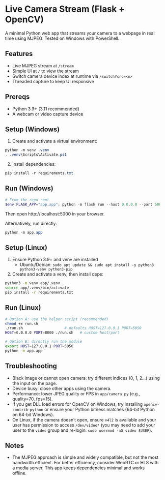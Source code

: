 # Live Camera Stream (Flask + OpenCV)

A minimal Python web app that streams your camera to a webpage in real time using MJPEG. Tested on Windows with PowerShell.

## Features
- Live MJPEG stream at `/stream`
- Simple UI at `/` to view the stream
- Switch camera device index at runtime via `/switch?src=<n>`
- Threaded capture to keep UI responsive

## Prereqs
- Python 3.9+ (3.11 recommended)
- A webcam or video capture device

## Setup (Windows)
1. Create and activate a virtual environment:

```powershell
python -m venv .venv
. .venv\Scripts\Activate.ps1
```

2. Install dependencies:

```powershell
pip install -r requirements.txt
```

## Run (Windows)

```powershell
# From the repo root
$env:FLASK_APP="app.app"; python -m flask run --host 0.0.0.0 --port 5000
```

Then open http://localhost:5000 in your browser.

Alternatively, run directly:

```powershell
python -m app.app
```

## Setup (Linux)
1. Ensure Python 3.9+ and venv are installed
	- Ubuntu/Debian: `sudo apt update && sudo apt install -y python3 python3-venv python3-pip`
2. Create and activate a venv, then install deps:

```bash
python3 -m venv app/.venv
source app/.venv/bin/activate
pip install -r requirements.txt
```

## Run (Linux)

```bash
# Option A: use the helper script (recommended)
chmod +x run.sh
./run.sh                   # defaults HOST=127.0.0.1 PORT=5050
HOST=0.0.0.0 PORT=8000 ./run.sh   # custom host/port

# Option B: directly run the module
export HOST=127.0.0.1 PORT=5050
python -m app.app
```

## Troubleshooting
- Black image or cannot open camera: try different indices (0, 1, 2...) using the input on the page.
- Device busy: close other apps using the camera.
- Performance: lower JPEG quality or FPS in `app/camera.py` (e.g., quality=70, fps=15).
- If you get DLL load errors for OpenCV on Windows, try installing `opencv-contrib-python` or ensure your Python bitness matches (64-bit Python on 64-bit Windows).
- On Linux, if the camera doesn’t open, ensure `v4l2` is available and your user has permission to access `/dev/video*` (you may need to add your user to the `video` group and re-login: `sudo usermod -aG video $USER`).

## Notes
- The MJPEG approach is simple and widely compatible, but not the most bandwidth efficient. For better efficiency, consider WebRTC or HLS with a media server. This app keeps dependencies minimal and works offline.
